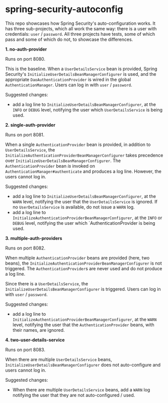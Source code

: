 # spring-security-autoconfig

This repo showcases how Spring Security's auto-configuration works. It has three sub-projects, which all work the same
way: there is a user with credentials: `user` / `password`. All three projects have tests, some of which pass and some
of which do not, to showcase the differences.

**1. no-auth-provider**

Runs on port 8080.

This is the baseline. When a `UserDetailsService` bean is provided, Spring
Security's `InitializeUserDetailsBeanManagerConfigurer` is used, and the appropriate `DaoAuthenticationProvider` is
wired in the global `AuthenticationManager`. Users can log in with `user` / `password`.

Suggested changes:

- add a log line to `InitializeUserDetailsBeanManagerConfigurer`, at the `INFO` or `DEBUG` level, notifying the user
  which `UserDetailsService` is being used.

**2. single-auth-provider**

Runs on port 8081.

When a single `AuthenticationProvider` bean is provided, in addition to `UserDetailsService`,
the `InitializeAuthenticationProviderBeanManagerConfigurer` takes precedence
over `InitializeUserDetailsBeanManagerConfigurer`. The `AuthenticationProvider` bean _is_ invoked
on `AuthenticationManager#authenticate` and produces a log line. However, the users cannot log in.

Suggested changes:

- add a log line to `InitializeUserDetailsBeanManagerConfigurer`, at the `WARN` level, notifying the user that
  the `UserDetailsService` is ignored. If no `UserDetailsService` is available, do not issue a `WARN` log.
- add a log line to `InitializeAuthenticationProviderBeanManagerConfigurer`, at the `INFO` or `DEBUG` level, notifying
  the user which `AuthenticationProvider is being used.

**3. multiple-auth-providers**

Runs on port 8082.

When multiple `AuthenticationProvider` beans are provided (here, two beans),
the `InitializeAuthenticationProviderBeanManagerConfigurer` is not triggered. The `AuthenticationProvider`s are never
used and do not produce a log line.

Since there is a `UserDetailsService`, the `InitializeUserDetailsBeanManagerConfigurer` is triggered. Users can log in
with `user` / `password`.

Suggested changes:

- add a log line to `InitializeAuthenticationProviderBeanManagerConfigurer`, at the `WARN` level, notifying the user
  that the `AuthenticationProvider` beans, with their names, are ignored.

**4. two-user-details-service**

Runs on port 8083.

When there are multiple `UserDetailsService` beans, `InitializeUserDetailsBeanManagerConfigurer` does not auto-configure
and users cannot log in.

Suggested changes:

- When there are multiple `UserDetailsService` beans, add a `WARN` log notifying the user that they are not
  auto-configured / used.